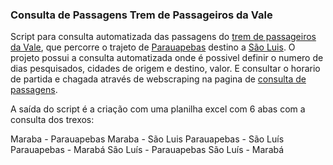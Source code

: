 ### Consulta de Passagens   Trem de Passageiros da Vale

Script para consulta automatizada das passagens do [trem de passageiros da Vale](https://pt.wikipedia.org/wiki/Estrada_de_Ferro_Caraj%C3%A1s), que percorre o trajeto de [Parauapebas](https://pt.wikipedia.org/wiki/Parauapebas) destino a [São Luis](https://pt.wikipedia.org/wiki/S%C3%A3o_Lu%C3%ADs_(Maranh%C3%A3o)). O projeto possui a consulta automatizada onde é possivel definir o numero de dias pesquisados, cidades de origem e destino, valor. E consultar o horario de partida e chagada através de webscraping na pagina de [consulta de passagens](https://tremdepassageiros.vale.com/sgpweb/portal/index.html#/home).

A saída do script é a criação com uma planilha excel com 6 abas com a consulta dos trexos:

Maraba - Parauapebas
Maraba - São Luis
Parauapebas - São Luís
Parauapebas - Marabá
São Luís - Parauapebas
São Luís - Marabá
